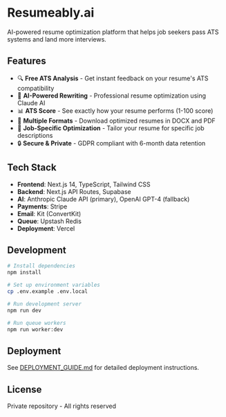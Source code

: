 # Resumeably.ai

AI-powered resume optimization platform that helps job seekers pass ATS systems and land more interviews.

## Features

- 🔍 **Free ATS Analysis** - Get instant feedback on your resume's ATS compatibility
- 🤖 **AI-Powered Rewriting** - Professional resume optimization using Claude AI
- 📊 **ATS Score** - See exactly how your resume performs (1-100 score)
- 📄 **Multiple Formats** - Download optimized resumes in DOCX and PDF
- 💼 **Job-Specific Optimization** - Tailor your resume for specific job descriptions
- 🔒 **Secure & Private** - GDPR compliant with 6-month data retention

## Tech Stack

- **Frontend**: Next.js 14, TypeScript, Tailwind CSS
- **Backend**: Next.js API Routes, Supabase
- **AI**: Anthropic Claude API (primary), OpenAI GPT-4 (fallback)
- **Payments**: Stripe
- **Email**: Kit (ConvertKit)
- **Queue**: Upstash Redis
- **Deployment**: Vercel

## Development

```bash
# Install dependencies
npm install

# Set up environment variables
cp .env.example .env.local

# Run development server
npm run dev

# Run queue workers
npm run worker:dev
```

## Deployment

See [DEPLOYMENT_GUIDE.md](./DEPLOYMENT_GUIDE.md) for detailed deployment instructions.

## License

Private repository - All rights reserved